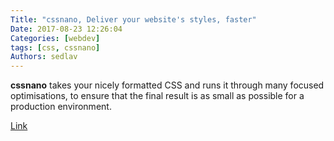 ```yaml
---
Title: "cssnano, Deliver your website's styles, faster"
Date: 2017-08-23 12:26:04
Categories: [webdev]
tags: [css, cssnano]
Authors: sedlav
---
```


**cssnano** takes your nicely formatted CSS and runs it through many focused optimisations, to ensure that the final result is as small as possible for a production environment.

[Link](http://cssnano.co/)
